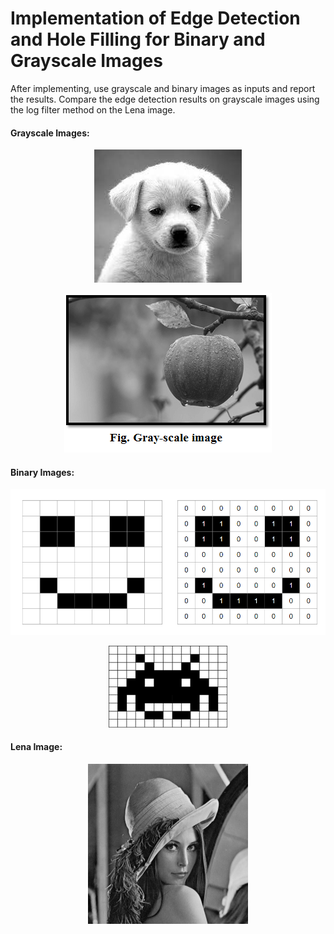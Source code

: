 # Implementation of Edge Detection and Hole Filling for Binary and Grayscale Images

After implementing, use grayscale and binary images as inputs and report the results. Compare the edge detection results on grayscale images using the log filter method on the Lena image.

#### Grayscale Images:

<p align="center">
  <img src="1.jpeg" alt="Alt Text">
</p>

<p align="center">
  <img src="2 (1).png" alt="Alt Text">

#### Binary Images:
<p align="center">
  <img src="1.png" alt="Alt Text">

<p align="center">
  <img src="2.png" alt="Alt Text">
  
#### Lena Image:

<p align="center">
  <img src="lena.png" alt="Alt Text">
